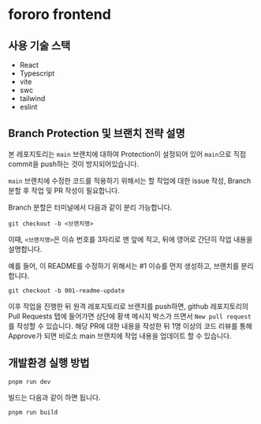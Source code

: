 # fororo frontend

## 사용 기술 스택

- React
- Typescript
- vite
- swc
- tailwind
- eslint

## Branch Protection 및 브랜치 전략 설명

본 레포지토리는 `main` 브랜치에 대하여 Protection이 설정되어 있어 `main`으로 직접 commit을 push하는 것이 방지되어있습니다.

`main` 브랜치에 수정한 코드를 적용하기 위해서는 할 작업에 대한 issue 작성, Branch 분할 후 작업 및 PR 작성이 필요합니다.

Branch 분할은 터미널에서 다음과 같이 분리 가능합니다.

```
git checkout -b <브랜치명>
```

이때, `<브랜치명>`은 이슈 번호를 3자리로 맨 앞에 적고, 뒤에 영어로 간단히 작업 내용을 설명합니다.

예를 들어, 이 README를 수정하기 위해서는 #1 이슈를 먼저 생성하고, 브랜치를 분리합니다.

```
git checkout -b 001-readme-update
```

이후 작업을 진행한 뒤 원격 레포지토리로 브랜치를 push하면, github 레포지토리의 Pull Requests 탭에 들어가면 상단에 황색 메시지 박스가 뜨면서 `New pull request`를 작성할 수 있습니다. 해당 PR에 대한 내용을 작성한 뒤 1명 이상의 코드 리뷰를 통해 Approve가 되면 비로소 main 브랜치에 작업 내용을 업데이트 할 수 있습니다.

## 개발환경 실행 방법

```
pnpm run dev
```

빌드는 다음과 같이 하면 됩니다.
```
pnpm run build
```